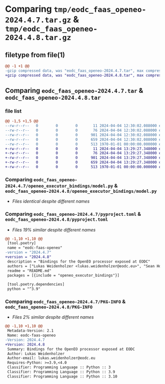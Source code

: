 # Comparing `tmp/eodc_faas_openeo-2024.4.7.tar.gz` & `tmp/eodc_faas_openeo-2024.4.8.tar.gz`

## filetype from file(1)

```diff
@@ -1 +1 @@
-gzip compressed data, was "eodc_faas_openeo-2024.4.7.tar", max compression
+gzip compressed data, was "eodc_faas_openeo-2024.4.8.tar", max compression
```

## Comparing `eodc_faas_openeo-2024.4.7.tar` & `eodc_faas_openeo-2024.4.8.tar`

### file list

```diff
@@ -1,5 +1,5 @@
--rw-r--r--   0        0        0       11 2024-04-04 12:30:02.088000 eodc_faas_openeo-2024.4.7/README.md
--rw-r--r--   0        0        0       76 2024-04-04 12:30:02.088000 eodc_faas_openeo-2024.4.7/openeo_executor_bindings/__init__.py
--rw-r--r--   0        0        0      901 2024-04-04 12:30:02.088000 eodc_faas_openeo-2024.4.7/openeo_executor_bindings/model.py
--rw-r--r--   0        0        0      659 2024-04-04 12:30:02.088000 eodc_faas_openeo-2024.4.7/pyproject.toml
--rw-r--r--   0        0        0      513 1970-01-01 00:00:00.000000 eodc_faas_openeo-2024.4.7/PKG-INFO
+-rw-r--r--   0        0        0       11 2024-04-04 13:29:27.348000 eodc_faas_openeo-2024.4.8/README.md
+-rw-r--r--   0        0        0       76 2024-04-04 13:29:27.348000 eodc_faas_openeo-2024.4.8/openeo_executor_bindings/__init__.py
+-rw-r--r--   0        0        0      901 2024-04-04 13:29:27.348000 eodc_faas_openeo-2024.4.8/openeo_executor_bindings/model.py
+-rw-r--r--   0        0        0      659 2024-04-04 13:29:27.348000 eodc_faas_openeo-2024.4.8/pyproject.toml
+-rw-r--r--   0        0        0      513 1970-01-01 00:00:00.000000 eodc_faas_openeo-2024.4.8/PKG-INFO
```

### Comparing `eodc_faas_openeo-2024.4.7/openeo_executor_bindings/model.py` & `eodc_faas_openeo-2024.4.8/openeo_executor_bindings/model.py`

 * *Files identical despite different names*

### Comparing `eodc_faas_openeo-2024.4.7/pyproject.toml` & `eodc_faas_openeo-2024.4.8/pyproject.toml`

 * *Files 19% similar despite different names*

```diff
@@ -1,10 +1,10 @@
 [tool.poetry]
 name = "eodc-faas-openeo"
-version = "2024.4.7"
+version = "2024.4.8"
 description = "Bindings for the OpenEO processor exposed at EODC"
 authors = ["Lukas Weidenholzer <lukas.weidenholzer@eodc.eu>", "Sean Hoyal <sean.hoyal@eodc.eu>", "Valentina Hutter <valentina.hutter@eodc.eu>", "Gerald Irsiegler <gerald.irsiegler@eodc.eu>"]
 readme = "README.md"
 packages = [{include = "openeo_executor_bindings"}]
 
 [tool.poetry.dependencies]
 python = "^3.9"
```

### Comparing `eodc_faas_openeo-2024.4.7/PKG-INFO` & `eodc_faas_openeo-2024.4.8/PKG-INFO`

 * *Files 2% similar despite different names*

```diff
@@ -1,10 +1,10 @@
 Metadata-Version: 2.1
 Name: eodc-faas-openeo
-Version: 2024.4.7
+Version: 2024.4.8
 Summary: Bindings for the OpenEO processor exposed at EODC
 Author: Lukas Weidenholzer
 Author-email: lukas.weidenholzer@eodc.eu
 Requires-Python: >=3.9,<4.0
 Classifier: Programming Language :: Python :: 3
 Classifier: Programming Language :: Python :: 3.9
 Classifier: Programming Language :: Python :: 3.10
```

